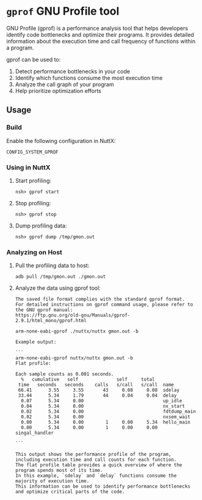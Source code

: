 # `gprof` GNU Profile tool

GNU Profile (gprof) is a performance analysis tool that helps developers
identify code bottlenecks and optimize their programs. It provides
detailed information about the execution time and call frequency of
functions within a program.

gprof can be used to:

1.  Detect performance bottlenecks in your code
2.  Identify which functions consume the most execution time
3.  Analyze the call graph of your program
4.  Help prioritize optimization efforts

## Usage

### Build

Enable the following configuration in NuttX:

    CONFIG_SYSTEM_GPROF

### Using in NuttX

1.  Start profiling:
    
        nsh> gprof start

2.  Stop profiling:
    
        nsh> gprof stop

3.  Dump profiling data:
    
        nsh> gprof dump /tmp/gmon.out

### Analyzing on Host

1.  Pull the profiling data to host:
    
        adb pull /tmp/gmon.out ./gmon.out

2.  Analyze the data using gprof tool:
    
        The saved file format complies with the standard gprof format.
        For detailed instructions on gprof command usage, please refer to the GNU gprof manual:
        https://ftp.gnu.org/old-gnu/Manuals/gprof-2.9.1/html_mono/gprof.html
        
        arm-none-eabi-gprof ./nuttx/nuttx gmon.out -b
        
        Example output:
        
        ```
        arm-none-eabi-gprof nuttx/nuttx gmon.out -b
        Flat profile:
        
        Each sample counts as 0.001 seconds.
          %   cumulative   self              self     total
         time   seconds   seconds    calls   s/call   s/call  name
         66.41      3.55     3.55       43     0.08     0.08  sdelay
         33.44      5.34     1.79       44     0.04     0.04  delay
          0.07      5.34     0.00                             up_idle
          0.04      5.34     0.00                             nx_start
          0.02      5.34     0.00                             fdtdump_main
          0.02      5.34     0.00                             nxsem_wait
          0.00      5.34     0.00        1     0.00     5.34  hello_main
          0.00      5.34     0.00        1     0.00     0.00  singal_handler
        
        ```
        
        This output shows the performance profile of the program,
        including execution time and call counts for each function.
        The flat profile table provides a quick overview of where the program spends most of its time.
        In this example, `sdelay` and `delay` functions consume the majority of execution time.
        This information can be used to identify performance bottlenecks and optimize critical parts of the code.

